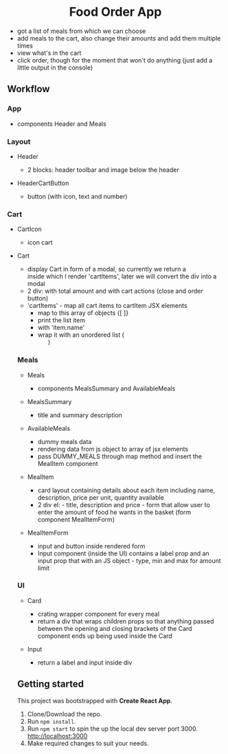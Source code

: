 <h1 align="center">Food Order App</h1>

- got a list of meals from which we can choose
- add meals to the cart, also change their amounts and add them multiple times
- view what's in the cart
- click order, though for the moment that won't do anything (just add a little output in the console)

## Workflow

### App

- components Header and Meals

### Layout

- Header

  - 2 blocks: header toolbar and image below the header

- HeaderCartButton

  - button (with icon, text and number)

### Cart

- CartIcon

  - icon cart

- Cart
  - display Cart in form of a modal, so currently we return a <div> inside which I render 'cartItems', later we will convert the div into a modal
  - 2 div: with total amount and with cart actions (close and order button)
  - 'cartItems' - map all cart items to cartItem JSX elements
    - map to this array of objects {[ ]}
    - print the list item <li> with 'item.name'
    - wrap it with an unordered list (<ul>)

### Meals

- Meals

  - components MealsSummary and AvailableMeals

- MealsSummary

  - title and summary description

- AvailableMeals

  - dummy meals data
  - rendering data from js object to array of jsx elements
  - pass DUMMY_MEALS through map method and insert the MealItem component

- MealItem

  - card layout containing details about each item including name, description, price per unit, quantity available
  - 2 div el: - title, description and price - form that allow user to enter the amount of food he wants in the basket (form component MealItemForm)

- MealItemForm

  - input and button inside rendered form
  - Input component (inside the UI) contains a label prop and an input prop that with an JS object - type, min and max for amount limit

### UI

- Card

  - crating wrapper component for every meal
  - return a div that wraps children props so that anything passed between the opening and closing brackets of the Card component ends up being used inside the Card

- Input
  - return a label and input inside div

## Getting started

This project was bootstrapped with **Create React App**.

1. Clone/Download the repo.
2. Run `npm install`.
3. Run `npm start` to spin the up the local dev server port 3000. [http://localhost:3000](http://localhost:3000/ "http://localhost:3000")
4. Make required changes to suit your needs.
